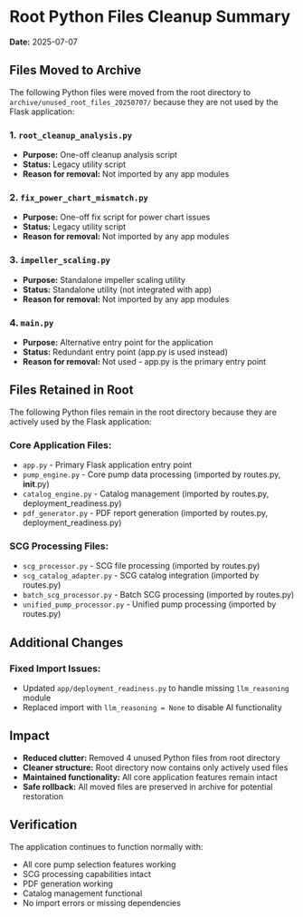 # Root Python Files Cleanup Summary

**Date:** 2025-07-07

## Files Moved to Archive

The following Python files were moved from the root directory to `archive/unused_root_files_20250707/` because they are not used by the Flask application:

### 1. `root_cleanup_analysis.py`
- **Purpose:** One-off cleanup analysis script
- **Status:** Legacy utility script
- **Reason for removal:** Not imported by any app modules

### 2. `fix_power_chart_mismatch.py`
- **Purpose:** One-off fix script for power chart issues
- **Status:** Legacy utility script
- **Reason for removal:** Not imported by any app modules

### 3. `impeller_scaling.py`
- **Purpose:** Standalone impeller scaling utility
- **Status:** Standalone utility (not integrated with app)
- **Reason for removal:** Not imported by any app modules

### 4. `main.py`
- **Purpose:** Alternative entry point for the application
- **Status:** Redundant entry point (app.py is used instead)
- **Reason for removal:** Not used - app.py is the primary entry point

## Files Retained in Root

The following Python files remain in the root directory because they are actively used by the Flask application:

### Core Application Files:
- `app.py` - Primary Flask application entry point
- `pump_engine.py` - Core pump data processing (imported by routes.py, __init__.py)
- `catalog_engine.py` - Catalog management (imported by routes.py, deployment_readiness.py)
- `pdf_generator.py` - PDF report generation (imported by routes.py, deployment_readiness.py)

### SCG Processing Files:
- `scg_processor.py` - SCG file processing (imported by routes.py)
- `scg_catalog_adapter.py` - SCG catalog integration (imported by routes.py)
- `batch_scg_processor.py` - Batch SCG processing (imported by routes.py)
- `unified_pump_processor.py` - Unified pump processing (imported by routes.py)

## Additional Changes

### Fixed Import Issues:
- Updated `app/deployment_readiness.py` to handle missing `llm_reasoning` module
- Replaced import with `llm_reasoning = None` to disable AI functionality

## Impact

- **Reduced clutter:** Removed 4 unused Python files from root directory
- **Cleaner structure:** Root directory now contains only actively used files
- **Maintained functionality:** All core application features remain intact
- **Safe rollback:** All moved files are preserved in archive for potential restoration

## Verification

The application continues to function normally with:
- All core pump selection features working
- SCG processing capabilities intact
- PDF generation working
- Catalog management functional
- No import errors or missing dependencies 